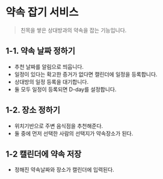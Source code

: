 # 약속 잡기 서비스
> 친목을 쌓은 상대방과의 약속을 잡는 기능입니다.

## 1-1. 약속 날짜 정하기
* 추천 날짜를 알림으로 띄웁니다.
* 일정이 있다는 확고한 증거가 없다면 캘린더에 일정을 등록합니다.
* 상대방의 일정 등록을 대기합니다.
* 둘 모두 일정이 등록되면 D-day를 설정합니다.

## 1-2. 장소 정하기
* 위치기반으로 주변 음식점을 추천해준다.
* 둘 중에 먼저 선택한 사람의 선택지가 약속장소가 된다.
  

## 1-2 캘린더에 약속 저장
* 정해진 약속날짜와 장소가 캘린더에 입력된다. 